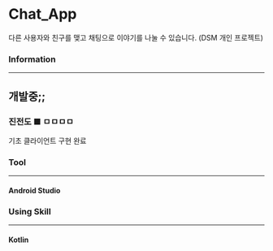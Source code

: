 # Chat_App

다른 사용자와 친구를 맺고 채팅으로 이야기를 나눌 수 있습니다. (DSM 개인 프로젝트)

### Information
---
## 개발중;;

### 진전도  ■ ㅁㅁㅁㅁ
기초 클라이언트 구현 완료

### Tool
---
#### Android Studio

### Using Skill
---
#### Kotlin
